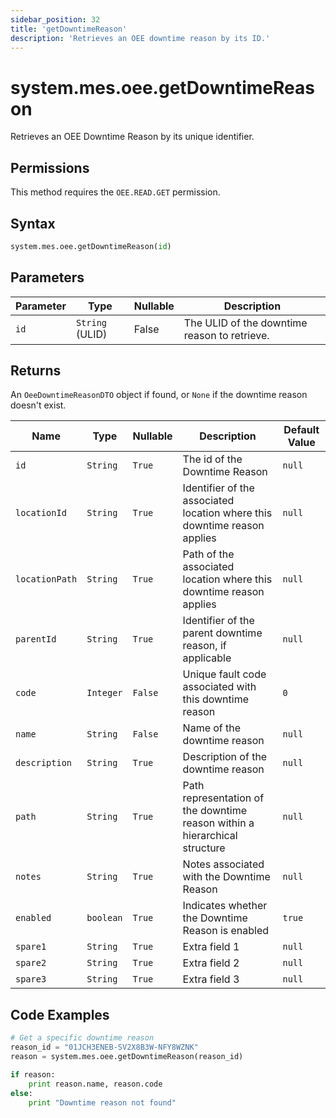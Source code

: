 ```yaml
---
sidebar_position: 32
title: 'getDowntimeReason'
description: 'Retrieves an OEE downtime reason by its ID.'
---
```


# system.mes.oee.getDowntimeReason

Retrieves an OEE Downtime Reason by its unique identifier.

## Permissions

This method requires the `OEE.READ.GET` permission.

## Syntax

```python
system.mes.oee.getDowntimeReason(id)
```

## Parameters

| Parameter | Type            | Nullable | Description                                  |
| --------- | --------------- | -------- | -------------------------------------------- |
| `id`      | `String` (ULID) | False    | The ULID of the downtime reason to retrieve. |

## Returns

An `OeeDowntimeReasonDTO` object if found, or `None` if the downtime reason doesn't exist.

| Name           | Type      | Nullable | Description                                                                | Default Value |
| -------------- | --------- | -------- | -------------------------------------------------------------------------- | ------------- |
| `id`           | `String`  | `True`   | The id of the Downtime Reason                                              | `null`        |
| `locationId`   | `String`  | `True`   | Identifier of the associated location where this downtime reason applies   | `null`        |
| `locationPath` | `String`  | `True`   | Path of the associated location where this downtime reason applies         | `null`        |
| `parentId`     | `String`  | `True`   | Identifier of the parent downtime reason, if applicable                    | `null`        |
| `code`         | `Integer` | `False`  | Unique fault code associated with this downtime reason                     | `0`           |
| `name`         | `String`  | `False`  | Name of the downtime reason                                                | `null`        |
| `description`  | `String`  | `True`   | Description of the downtime reason                                         | `null`        |
| `path`         | `String`  | `True`   | Path representation of the downtime reason within a hierarchical structure | `null`        |
| `notes`        | `String`  | `True`   | Notes associated with the Downtime Reason                                  | `null`        |
| `enabled`      | `boolean` | `True`   | Indicates whether the Downtime Reason is enabled                           | `true`        |
| `spare1`       | `String`  | `True`   | Extra field 1                                                              | `null`        |
| `spare2`       | `String`  | `True`   | Extra field 2                                                              | `null`        |
| `spare3`       | `String`  | `True`   | Extra field 3                                                              | `null`        |

## Code Examples

```python
# Get a specific downtime reason
reason_id = "01JCH3ENEB-SV2X8B3W-NFY8WZNK"
reason = system.mes.oee.getDowntimeReason(reason_id)

if reason:
    print reason.name, reason.code
else:
    print "Downtime reason not found"
```
